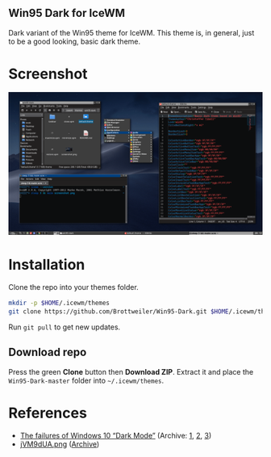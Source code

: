 Win95 Dark for IceWM
--------------------

Dark variant of the Win95 theme for IceWM. 
This theme is, in general, just to be a good looking, basic dark theme.

# Screenshot

![](screenshot.png)

# Installation

Clone the repo into your themes folder.
```bash
mkdir -p $HOME/.icewm/themes
git clone https://github.com/Brottweiler/Win95-Dark.git $HOME/.icewm/themes
```
Run `git pull` to get new updates.

## Download repo

Press the green **Clone** button then **Download ZIP**. Extract it and place the `Win95-Dark-master` folder into `~/.icewm/themes`.

# References

- [The failures of Windows 10 “Dark Mode”](https://bc-programming.com/blogs/2019/04/the-failures-of-windows-10-dark-mode/) (Archive: [1](https://archive.ph/KAHEU), [2](https://archive.ph/NmqGr), [3](https://archive.ph/BAqus))
- [jVM9dUA.png](https://i.imgur.com/jVM9dUA.png) ([Archive](https://archive.ph/wP5L4))
